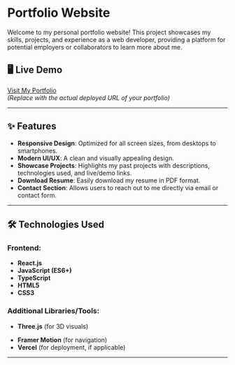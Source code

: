 # Portfolio Website

Welcome to my personal portfolio website! This project showcases my skills, projects, and experience as a web developer, providing a platform for potential employers or collaborators to learn more about me.

## 🖥️ Live Demo

[Visit My Portfolio](https://yourwebsiteurl.com)  
*(Replace with the actual deployed URL of your portfolio)*

---

## ✨ Features

- **Responsive Design**: Optimized for all screen sizes, from desktops to smartphones.
- **Modern UI/UX**: A clean and visually appealing design.
- **Showcase Projects**: Highlights my past projects with descriptions, technologies used, and live/demo links.
- **Download Resume**: Easily download my resume in PDF format.
- **Contact Section**: Allows users to reach out to me directly via email or contact form.

---

## 🛠️ Technologies Used

### Frontend:
- **React.js**
- **JavaScript (ES6+)**
- **TypeScript**
- **HTML5**
- **CSS3**

<!-- ### Backend (if applicable):
- **Node.js**
- **Express.js** -->

### Additional Libraries/Tools:
- **Three.js** (for 3D visuals)
<!-- - **Axios** (for API requests) -->
- **Framer Motion** (for navigation)
- **Vercel** (for deployment, if applicable)

---

<!-- ## 🚀 Getting Started

To run this project locally, follow these steps:

### Prerequisites:
- Node.js installed on your system.

### Clone the Repository:
```bash
git clone https://github.com/yourusername/portfolio-website.git
cd portfolio-website -->
